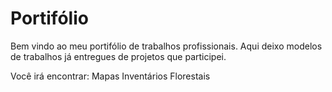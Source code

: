 # Portifólio

Bem vindo ao meu portifólio de trabalhos profissionais.
Aqui deixo modelos de trabalhos já entregues de projetos que participei.

Você irá encontrar:
  Mapas
  Inventários Florestais

